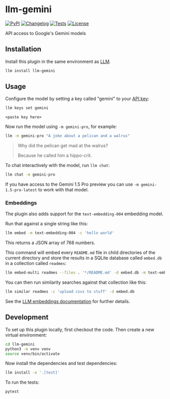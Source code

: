 # llm-gemini

[![PyPI](https://img.shields.io/pypi/v/llm-gemini.svg)](https://pypi.org/project/llm-gemini/)
[![Changelog](https://img.shields.io/github/v/release/simonw/llm-gemini?include_prereleases&label=changelog)](https://github.com/simonw/llm-gemini/releases)
[![Tests](https://github.com/simonw/llm-gemini/workflows/Test/badge.svg)](https://github.com/simonw/llm-gemini/actions?query=workflow%3ATest)
[![License](https://img.shields.io/badge/license-Apache%202.0-blue.svg)](https://github.com/simonw/llm-gemini/blob/main/LICENSE)

API access to Google's Gemini models

## Installation

Install this plugin in the same environment as [LLM](https://llm.datasette.io/).
```bash
llm install llm-gemini
```
## Usage

Configure the model by setting a key called "gemini" to your [API key](https://ai.google.dev/):

```bash
llm keys set gemini
```
```
<paste key here>
```

Now run the model using `-m gemini-pro`, for example:

```bash
llm -m gemini-pro "A joke about a pelican and a walrus"
```

> Why did the pelican get mad at the walrus?
>
> Because he called him a hippo-crit.

To chat interactively with the model, run `llm chat`:

```bash
llm chat -m gemini-pro
```

If you have access to the Gemini 1.5 Pro preview you can use `-m gemini-1.5-pro-latest` to work with that model.

### Embeddings

The plugin also adds support for the `text-embedding-004` embedding model.

Run that against a single string like this:
```bash
llm embed -m text-embedding-004 -c 'hello world'
```
This returns a JSON array of 768 numbers.

This command will embed every `README.md` file in child directories of the current directory and store the results in a SQLite database called `embed.db` in a collection called `readmes`:

```bash
llm embed-multi readmes --files . '*/README.md' -d embed.db -m text-embedding-004
```
You can then run similarity searches against that collection like this:
```bash
llm similar readmes -c 'upload csvs to stuff' -d embed.db
```

See the [LLM embeddings documentation](https://llm.datasette.io/en/stable/embeddings/cli.html) for further details.

## Development

To set up this plugin locally, first checkout the code. Then create a new virtual environment:
```bash
cd llm-gemini
python3 -m venv venv
source venv/bin/activate
```
Now install the dependencies and test dependencies:
```bash
llm install -e '.[test]'
```
To run the tests:
```bash
pytest
```
